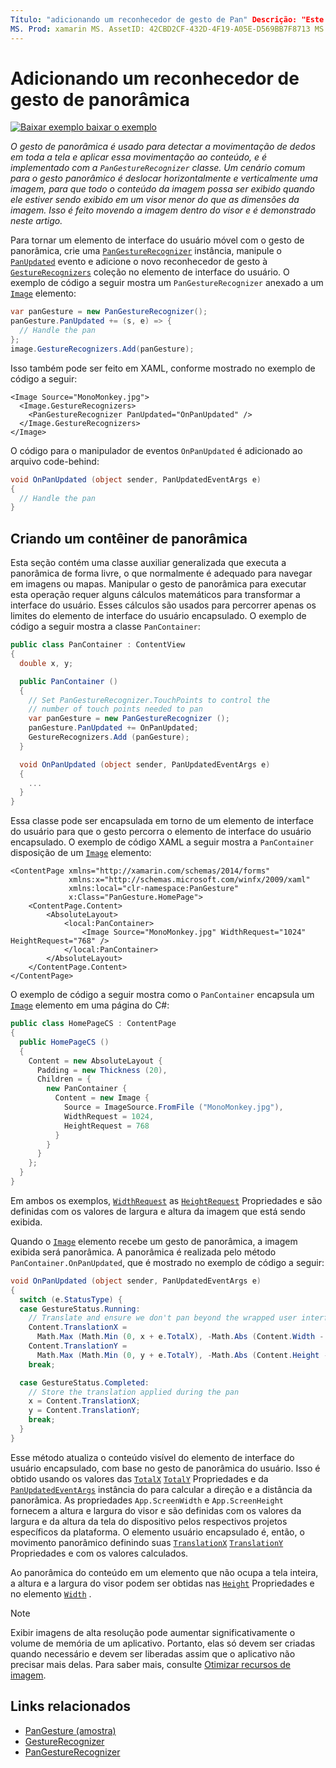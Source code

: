 ```yaml
---
Título: "adicionando um reconhecedor de gesto de Pan" Descrição: "Este artigo explica como usar um gesto de panorâmica para deslocar horizontal e verticalmente uma imagem, para que todo o conteúdo da imagem possa ser exibido quando ele estiver sendo exibido em um visor menor do que as dimensões da imagem."
MS. Prod: xamarin MS. AssetID: 42CBD2CF-432D-4F19-A05E-D569BB7F8713 MS. Technology: xamarin-Forms autor: davidbritch MS. Author: dabritch MS. Date: 01/21/2016 no-loc: [ Xamarin.Forms , Xamarin.Essentials ]
---
```


# <a name="adding-a-pan-gesture-recognizer"></a>Adicionando um reconhecedor de gesto de panorâmica

[![Baixar exemplo ](~/media/shared/download.png) baixar o exemplo](https://docs.microsoft.com/samples/xamarin/xamarin-forms-samples/workingwithgestures-pangesture)

_O gesto de panorâmica é usado para detectar a movimentação de dedos em toda a tela e aplicar essa movimentação ao conteúdo, e é implementado com a `PanGestureRecognizer` classe. Um cenário comum para o gesto panorâmico é deslocar horizontalmente e verticalmente uma imagem, para que todo o conteúdo da imagem possa ser exibido quando ele estiver sendo exibido em um visor menor do que as dimensões da imagem. Isso é feito movendo a imagem dentro do visor e é demonstrado neste artigo._

Para tornar um elemento de interface do usuário móvel com o gesto de panorâmica, crie uma [`PanGestureRecognizer`](xref:Xamarin.Forms.PanGestureRecognizer) instância, manipule o [`PanUpdated`](xref:Xamarin.Forms.PanGestureRecognizer.PanUpdated) evento e adicione o novo reconhecedor de gesto à [`GestureRecognizers`](xref:Xamarin.Forms.View.GestureRecognizers) coleção no elemento de interface do usuário. O exemplo de código a seguir mostra um `PanGestureRecognizer` anexado a um [`Image`](xref:Xamarin.Forms.Image) elemento:

```csharp
var panGesture = new PanGestureRecognizer();
panGesture.PanUpdated += (s, e) => {
  // Handle the pan
};
image.GestureRecognizers.Add(panGesture);
```

Isso também pode ser feito em XAML, conforme mostrado no exemplo de código a seguir:

```xaml
<Image Source="MonoMonkey.jpg">
  <Image.GestureRecognizers>
    <PanGestureRecognizer PanUpdated="OnPanUpdated" />
  </Image.GestureRecognizers>
</Image>
```

O código para o manipulador de eventos `OnPanUpdated` é adicionado ao arquivo code-behind:

```csharp
void OnPanUpdated (object sender, PanUpdatedEventArgs e)
{
  // Handle the pan
}
```

## <a name="creating-a-pan-container"></a>Criando um contêiner de panorâmica

Esta seção contém uma classe auxiliar generalizada que executa a panorâmica de forma livre, o que normalmente é adequado para navegar em imagens ou mapas. Manipular o gesto de panorâmica para executar esta operação requer alguns cálculos matemáticos para transformar a interface do usuário. Esses cálculos são usados para percorrer apenas os limites do elemento de interface do usuário encapsulado. O exemplo de código a seguir mostra a classe `PanContainer`:

```csharp
public class PanContainer : ContentView
{
  double x, y;

  public PanContainer ()
  {
    // Set PanGestureRecognizer.TouchPoints to control the
    // number of touch points needed to pan
    var panGesture = new PanGestureRecognizer ();
    panGesture.PanUpdated += OnPanUpdated;
    GestureRecognizers.Add (panGesture);
  }

  void OnPanUpdated (object sender, PanUpdatedEventArgs e)
  {
    ...
  }
}
```

Essa classe pode ser encapsulada em torno de um elemento de interface do usuário para que o gesto percorra o elemento de interface do usuário encapsulado. O exemplo de código XAML a seguir mostra a `PanContainer` disposição de um [`Image`](xref:Xamarin.Forms.Image) elemento:

```xaml
<ContentPage xmlns="http://xamarin.com/schemas/2014/forms"
             xmlns:x="http://schemas.microsoft.com/winfx/2009/xaml"
             xmlns:local="clr-namespace:PanGesture"
             x:Class="PanGesture.HomePage">
    <ContentPage.Content>
        <AbsoluteLayout>
            <local:PanContainer>
                <Image Source="MonoMonkey.jpg" WidthRequest="1024" HeightRequest="768" />
            </local:PanContainer>
        </AbsoluteLayout>
    </ContentPage.Content>
</ContentPage>
```

O exemplo de código a seguir mostra como o `PanContainer` encapsula um [`Image`](xref:Xamarin.Forms.Image) elemento em uma página do C#:

```csharp
public class HomePageCS : ContentPage
{
  public HomePageCS ()
  {
    Content = new AbsoluteLayout {
      Padding = new Thickness (20),
      Children = {
        new PanContainer {
          Content = new Image {
            Source = ImageSource.FromFile ("MonoMonkey.jpg"),
            WidthRequest = 1024,
            HeightRequest = 768
          }
        }
      }
    };
  }
}
```

Em ambos os exemplos, [`WidthRequest`](xref:Xamarin.Forms.VisualElement.WidthRequest) as [`HeightRequest`](xref:Xamarin.Forms.VisualElement.HeightRequest) Propriedades e são definidas com os valores de largura e altura da imagem que está sendo exibida.

Quando o [`Image`](xref:Xamarin.Forms.Image) elemento recebe um gesto de panorâmica, a imagem exibida será panorâmica. A panorâmica é realizada pelo método `PanContainer.OnPanUpdated`, que é mostrado no exemplo de código a seguir:

```csharp
void OnPanUpdated (object sender, PanUpdatedEventArgs e)
{
  switch (e.StatusType) {
  case GestureStatus.Running:
    // Translate and ensure we don't pan beyond the wrapped user interface element bounds.
    Content.TranslationX =
      Math.Max (Math.Min (0, x + e.TotalX), -Math.Abs (Content.Width - App.ScreenWidth));
    Content.TranslationY =
      Math.Max (Math.Min (0, y + e.TotalY), -Math.Abs (Content.Height - App.ScreenHeight));
    break;

  case GestureStatus.Completed:
    // Store the translation applied during the pan
    x = Content.TranslationX;
    y = Content.TranslationY;
    break;
  }
}
```

Esse método atualiza o conteúdo visível do elemento de interface do usuário encapsulado, com base no gesto de panorâmica do usuário. Isso é obtido usando os valores das [`TotalX`](xref:Xamarin.Forms.PanUpdatedEventArgs.TotalX) [`TotalY`](xref:Xamarin.Forms.PanUpdatedEventArgs.TotalY) Propriedades e da [`PanUpdatedEventArgs`](xref:Xamarin.Forms.PanUpdatedEventArgs) instância do para calcular a direção e a distância da panorâmica. As propriedades `App.ScreenWidth` e `App.ScreenHeight` fornecem a altura e largura do visor e são definidas com os valores da largura e da altura da tela do dispositivo pelos respectivos projetos específicos da plataforma. O elemento usuário encapsulado é, então, o movimento panorâmico definindo suas [`TranslationX`](xref:Xamarin.Forms.VisualElement.TranslationX) [`TranslationY`](xref:Xamarin.Forms.VisualElement.TranslationY) Propriedades e com os valores calculados.

Ao panorâmica do conteúdo em um elemento que não ocupa a tela inteira, a altura e a largura do visor podem ser obtidas nas [`Height`](xref:Xamarin.Forms.VisualElement.Height) Propriedades e no elemento [`Width`](xref:Xamarin.Forms.VisualElement.Width) .

> [!NOTE]
> Exibir imagens de alta resolução pode aumentar significativamente o volume de memória de um aplicativo. Portanto, elas só devem ser criadas quando necessário e devem ser liberadas assim que o aplicativo não precisar mais delas. Para saber mais, consulte [Otimizar recursos de imagem](~/xamarin-forms/deploy-test/performance.md#optimize-image-resources).

## <a name="related-links"></a>Links relacionados

- [PanGesture (amostra)](https://docs.microsoft.com/samples/xamarin/xamarin-forms-samples/workingwithgestures-pangesture)
- [GestureRecognizer](xref:Xamarin.Forms.GestureRecognizer)
- [PanGestureRecognizer](xref:Xamarin.Forms.PanGestureRecognizer)
